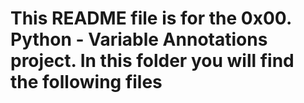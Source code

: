 # This README file is for the 0x00. Python - Variable Annotations project. In this folder you will find the following files

